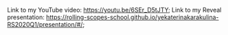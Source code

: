 Link to my YouTube video: https://youtu.be/6SEr_D5tJTY;
Link to my Reveal presentation: https://rolling-scopes-school.github.io/yekaterinakarakulina-RS2020Q1/presentation/#/;